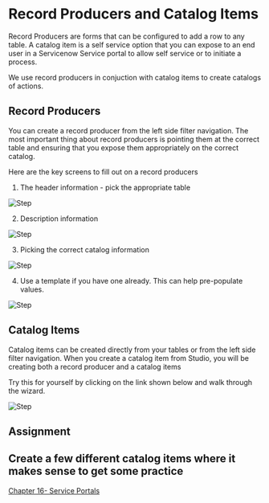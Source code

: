# Record Producers and Catalog Items

Record Producers are forms that can be configured to add a row to any table. A catalog item is a self service option that you can expose to an end user in a Servicenow
Service portal to allow self service or to initiate a process.

We use record producers in conjuction with catalog items to create catalogs of actions.

## Record Producers
You can create a record producer from the left side filter navigation. The most important thing about record producers is pointing them at the correct
table and ensuring that you expose them appropriately on the correct catalog.

Here are the key screens to fill out on a record producers

1. The header information - pick the appropriate table

![Step](https://github.com/jamesnyika/motivf-snow/blob/master/chap15/images/rp1.png)

2. Description information

![Step](https://github.com/jamesnyika/motivf-snow/blob/master/chap15/images/rp2.png)

3. Picking the correct catalog information

![Step](https://github.com/jamesnyika/motivf-snow/blob/master/chap15/images/rp3.png)

4.  Use a template if you have one already. This can help pre-populate values. 

![Step](https://github.com/jamesnyika/motivf-snow/blob/master/chap15/images/rp1.png)


## Catalog Items
 Catalog items can be created directly from your tables or from the left side filter navigation.
 When you create a catalog item from Studio, you will be creating both a record producer and a catalog items

 Try this for yourself by clicking on the link shown below and walk through the wizard.

 ![Step](https://github.com/jamesnyika/motivf-snow/blob/master/chap15/images/cat1.png)


## Assignment

Create a few different catalog items where it makes sense to get some practice
---

[Chapter 16- Service Portals](../chap16/README.md)
